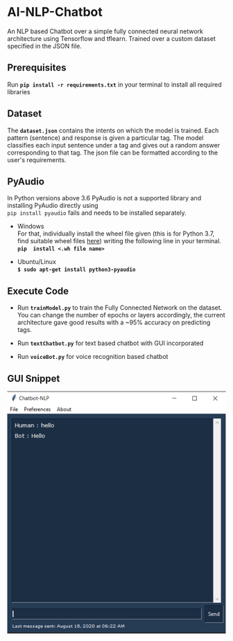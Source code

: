 # AI-NLP-Chatbot

An NLP based Chatbot over a simple fully connected neural network architecture using Tensorflow and tflearn. Trained over a custom dataset specified in the JSON file.

## Prerequisites

Run **`pip install -r requirements.txt`** in your terminal to install all required libraries

## Dataset

The **`dataset.json`** contains the intents on which the model is trained. Each pattern (sentence) and response is given a particular tag. The model classifies each input sentence under a tag and gives out a random answer corresponding to that tag. The json file can be formatted according to the user's requirements.

## PyAudio

In Python versions above 3.6 PyAudio is not a supported library and installing PyAudio directly using <br>`pip install pyaudio` fails and needs to be installed separately.<br>

* Windows <br>
  For that, individually install the wheel file given (this is for Python 3.7, find suitable wheel files [here](https://www.lfd.uci.edu/~gohlke/pythonlibs/#pyaudio)) writing the following line in your terminal.<br> 
  **`pip  install <.wh file name>`**

* Ubuntu/Linux <br> 
  **`$ sudo apt-get install python3-pyaudio`**

## Execute Code

  *  Run **`trainModel.py`** to train the Fully Connected Network on the dataset. You can change the number of epochs or layers accordingly, the current architecture gave good results with a ~95% accuracy on predicting tags.
  
  *  Run **`textChatbot.py`** for text based chatbot with GUI incorporated
  *  Run **`voiceBot.py`** for voice recognition based chatbot  

## GUI Snippet

<img src=img/gui.png>
